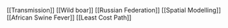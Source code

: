[[Transmission]]
[[Wild boar]]
[[Russian Federation]]
[[Spatial Modelling]]
[[African Swine Fever]]
[[Least Cost Path]]
